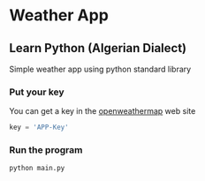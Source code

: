# Weather App
## Learn Python (Algerian Dialect)
Simple weather app using python standard library

### Put your key
You can get a key in the [openweathermap](http://openweathermap.org/) web site
```python
key = 'APP-Key'
```

### Run the program
```shell
python main.py
```
